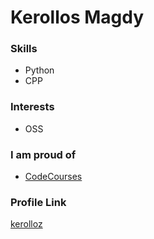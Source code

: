 # Kerollos Magdy

### Skills

- Python
- CPP

### Interests

- OSS

### I am proud of

- [CodeCourses](//github.com/kerolloz/codecourses)

### Profile Link

[kerolloz](//github.com/kerolloz)
